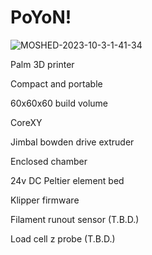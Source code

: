 # PoYoN!

![MOSHED-2023-10-3-1-41-34](https://github.com/Nekozombie666/PoYoN/assets/54419831/97da6006-b138-4203-af00-b51859339df4)

Palm 3D printer

Compact and portable

60x60x60 build volume

CoreXY

Jimbal bowden drive extruder

Enclosed chamber

24v DC Peltier element bed

Klipper firmware

Filament runout sensor (T.B.D.)

Load cell z probe (T.B.D.)
